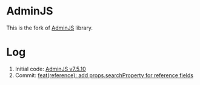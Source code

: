 # AdminJS

This is the fork of [AdminJS](https://github.com/SoftwareBrothers/adminjs) library.

# Log

1. Initial code: [AdminJS v7.5.10](https://github.com/SoftwareBrothers/adminjs/commit/c5718ff5d4bdd995cace89aec59460d905a03e11)
3. Commit: [feat(reference): add props.searchProperty for reference fields](https://github.com/soulmates-GmbH/soulx-lib-adminjs/commit/cb17319216da2478366d293c0897dcdb33834350)
